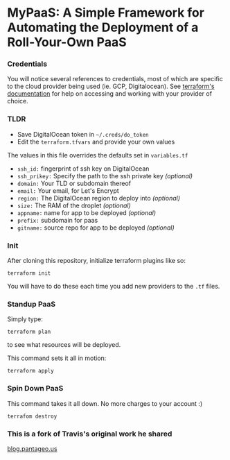 # MyPaaS:  A Simple Framework for Automating the Deployment of a Roll-Your-Own PaaS

### Credentials

You will notice several references to credentials, most of which are specific to the cloud provider being used (ie. GCP, Digitalocean).  See [terraform's documentation](https://www.terraform.io/docs/providers/index.html) for help on accessing and working with your provider of choice.

### TLDR

* Save DigitalOcean token in `~/.creds/do_token`
* Edit the `terraform.tfvars` and provide your own values

The values in this file overrides the defaults set in `variables.tf`

  * `ssh_id:`  fingerprint of ssh key on DigitalOcean
  * `ssh_prikey:`  Specify the path to the ssh private key _(optional)_
  * `domain:`  Your TLD or subdomain thereof
  * `email:`  Your email, for Let's Encrypt
  * `region:`  The DigitalOcean region to deploy into _(optional)_
  * `size:`  The RAM of the droplet _(optional)_
  * `appname:`  name for app to be deployed _(optional)_
  * `prefix:`  subdomain for paas
  * `gitname:`  source repo for app to be deployed _(optional)_

### Init

After cloning this repository, initialize terraform plugins like so:
```
terraform init
```
You will have to do these each time you add new providers to the `.tf` files.

### Standup PaaS

Simply type:
```
terraform plan
```
to see what resources will be deployed.

This command sets it all in motion:
```
terraform apply
```

### Spin Down PaaS

This command takes it all down.  No more charges to your account :)
```
terrafom destroy
```

### This is a fork of Travis's original work he shared

[blog.pantageo.us](http://blog.pantageo.us/deploying-my-very-own-paas.html)
